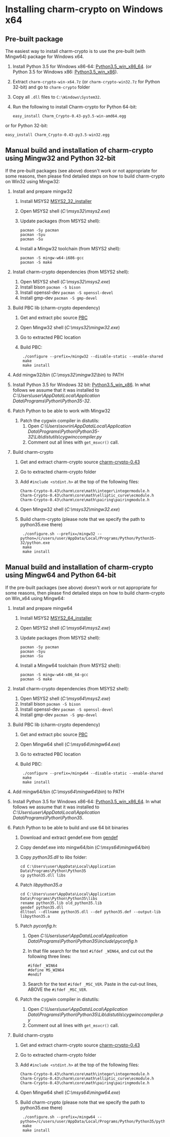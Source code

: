 # Installing charm-crypto on Windows x64

## Pre-built package

The easiest way to install charm-crypto is to use the pre-built (with Mingw64) package for Windows x64.
1. Install Python 3.5 for Windows x86-64: [Python3.5_win_x86_64](https://www.python.org/ftp/python/3.5.2/python-3.5.2-amd64.exe).
(or Python 3.5 for Windows x86: [Python3.5_win_x86](https://www.python.org/ftp/python/3.5.2/python-3.5.2.exe)).

2. Extract `charm-crypto-win-x64.7z` (or `charm-crypto-win32.7z` for Python 32-bit) and go to `charm-crypto` folder

3. Copy all `.dll` files to `C:\Windows\System32`.

4. Run the following to install Charm-crypto for Python 64-bit:
    ```
    easy_install Charm_Crypto-0.43-py3.5-win-amd64.egg
    ```
or for Python 32-bit:

    easy_install Charm_Crypto-0.43-py3.5-win32.egg
    
## Manual build and installation of charm-crypto using Mingw32 and Python 32-bit

If the pre-built packages (see above) doesn't work or not appropriate for some reasons, then please find detailed steps on how to build charm-crypto on Win32 using Mingw32:

1. Install and prepare mingw32
    1. Install MSYS2 [MSYS2_32_installer](http://repo.msys2.org/distrib/i686/msys2-i686-20161025.exe)
    2. Open MSYS2 shell (_C:\msys32\msys2.exe_)
    3. Update packages (from MSYS2 shell):
    
         ```
         pacman -Sy pacman
         pacman -Syu
         pacman -Su
         ```
    4. Install a Mingw32 toolchain (from MSYS2 shell):
    
         ```
         pacman -S mingw-w64-i686-gcc
         pacman -S make
         ```
2. Install charm-crypto dependencies (from MSYS2 shell):
    1. Open MSYS2 shell (_C:\msys32\msys2.exe_)
    2. Install bison `pacman -S bison`
    3. Install openssl-dev `pacman -S openssl-devel`
    4. Install gmp-dev `pacman -S gmp-devel`
 
3. Build PBC lib (charm-crypto dependency)
    1. Get and extract pbc source [PBC](https://crypto.stanford.edu/pbc/files/pbc-0.5.14.tar.gz)
    2. Open Mingw32 shell (_C:\msys32\mingw32.exe_)
    3. Go to extracted PBC location
    4. Build PBC:
    
        ```
         ./configure --prefix=/mingw32 --disable-static --enable-shared
         make
         make install
        ``` 

4. Add mingw32/bin (_C:\msys32\mingw32\bin_) to PATH
         
5. Install Python 3.5 for Windows 32 bit: [Python3.5_win_x86](https://www.python.org/ftp/python/3.5.2/python-3.5.2.exe). 
   In what follows we assume that it was installed to _C:\Users\user\AppData\Local\Application Data\Programs\Python\Python35-32_. 

6. Patch Python to be able to work with Mingw32
    1. Patch the cygwin compiler in distutils:
        1. Open _C:\Users\sovrin\AppData\Local\Application Data\Programs\Python\Python35-32\Lib\distutils\cygwinccompiler.py_
        2. Comment out all lines with `get_msvcr()` call.
    
7. Build charm-crypto
    1. Get and extract charm-crypto source [charm-crypto-0.43](https://pypi.python.org/packages/2b/6b/2c2abcb66f62155a60f5ecfe6936f651ecb9a115a2203c1b1d60d0e8d15e/Charm-Crypto-0.43.tar.gz#md5=eaba7346c6ac50079a4b7f75f5ce644d)
    2. Go to extracted charm-crypto folder
    3. Add `#include <stdint.h>` at the top of the following files:
    
        ```
        Charm-Crypto-0.43\charm\core\math\integer\integermodule.h
        Charm-Crypto-0.43\charm\core\math\elliptic_curve\ecmodule.h
        Charm-Crypto-0.43\charm\core\math\pairing\pairingmodule.h
        ```
    4. Open Mingw32 shell (_C:\msys32\mingw32.exe_)
    5. Build charm-crypto (please note that we specify the path to python35.exe there)
    
        ```
         ./configure.sh --prefix=/mingw32 --python=/c/users/user/AppData/Local/Programs/Python/Python35-32/python.exe 
         make
         make install
        ```         

## Manual build and installation of charm-crypto using Mingw64 and Python 64-bit

If the pre-built packages (see above) doesn't work or not appropriate for some reasons, then please find detailed steps on how to build charm-crypto on Win_x64 using Mingw64:

1. Install and prepare mingw64
    1. Install MSYS2 [MSYS2_64_installer](http://repo.msys2.org/distrib/x86_64/msys2-x86_64-20161025.exe)
    2. Open MSYS2 shell (_C:\msys64\msys2.exe_)
    3. Update packages (from MSYS2 shell):
    
         ```
         pacman -Sy pacman
         pacman -Syu
         pacman -Su
         ```
    4. Install a Mingw64 toolchain (from MSYS2 shell):
    
         ```
         pacman -S mingw-w64-x86_64-gcc
         pacman -S make
         ```
2. Install charm-crypto dependencies (from MSYS2 shell):
    1. Open MSYS2 shell (_C:\msys64\msys2.exe_)
    2. Install bison `pacman -S bison`
    3. Install openssl-dev `pacman -S openssl-devel`
    4. Install gmp-dev `pacman -S gmp-devel`
 
3. Build PBC lib (charm-crypto dependency)
    1. Get and extract pbc source [PBC](https://crypto.stanford.edu/pbc/files/pbc-0.5.14.tar.gz)
    2. Open Mingw64 shell (_C:\msys64\mingw64.exe_)
    3. Go to extracted PBC location
    4. Build PBC:
    
        ```
         ./configure --prefix=/mingw64 --disable-static --enable-shared
         make
         make install
        ``` 

4. Add mingw64/bin (_C:\msys64\mingw64\bin_) to PATH
         
5. Install Python 3.5 for Windows x86-64: [Python3.5_win_x86_64](https://www.python.org/ftp/python/3.5.2/python-3.5.2-amd64.exe). 
   In what follows we assume that it was installed to _C:\Users\user\AppData\Local\Application Data\Programs\Python\Python35_. 

6. Patch Python to be able to build and use 64 bit binaries
    1. Download and extract gendef.exe from [gendef](https://sourceforge.net/projects/mingw/files/MinGW/Extension/gendef/gendef-1.0.1346/gendef-1.0.1346-1-mingw32-bin.tar.lzma/download)
    2. Copy dendef.exe into mingw64/bin (_C:\msys64\mingw64/bin_)
    3. Copy _python35.dll_ to _libs_ folder:
    
        ```
        cd C:\Users\user\AppData\Local\Application Data\Programs\Python\Python35
        cp python35.dll libs
        ```
    4. Patch _libpython35.a_
    
        ```
        cd C:\Users\user\AppData\Local\Application Data\Programs\Python\Python35\libs
        rename python35.lib old_python35.lib
        gendef python35.dll
        dlltool --dllname python35.dll --def python35.def --output-lib libpython35.a
        ```
    5. Patch _pyconfig.h_:
        1. Open _C:\Users\user\AppData\Local\Application Data\Programs\Python\Python35\include\pyconfig.h_
        2. In that file search for the text `#ifdef _WIN64`, and cut out the following three lines:
        
            ```
            #ifdef _WIN64
            #define MS_WIN64
            #endif
            ```
        3. Search for the text `#ifdef _MSC_VER`. Paste in the cut-out lines, ABOVE the `#ifdef _MSC_VER`.
    6. Patch the cygwin compiler in distutils:
        1. Open _C:\Users\user\AppData\Local\Application Data\Programs\Python\Python35\Lib\distutils\cygwinccompiler.py_
        2. Comment out all lines with `get_msvcr()` call.
    
7. Build charm-crypto
    1. Get and extract charm-crypto source [charm-crypto-0.43](https://pypi.python.org/packages/2b/6b/2c2abcb66f62155a60f5ecfe6936f651ecb9a115a2203c1b1d60d0e8d15e/Charm-Crypto-0.43.tar.gz#md5=eaba7346c6ac50079a4b7f75f5ce644d)
    2. Go to extracted charm-crypto folder
    3. Add `#include <stdint.h>` at the top of the following files:
    
        ```
        Charm-Crypto-0.43\charm\core\math\integer\integermodule.h
        Charm-Crypto-0.43\charm\core\math\elliptic_curve\ecmodule.h
        Charm-Crypto-0.43\charm\core\math\pairing\pairingmodule.h
        ```
    4. Open Mingw64 shell (_C:\msys64\mingw64.exe_)
    5. Build charm-crypto (please note that we specify the path to python35.exe there)
    
        ```
         ./configure.sh --prefix=/mingw64 --python=/c/users/user/AppData/Local/Programs/Python/Python35/python.exe 
         make
         make install
        ``` 
